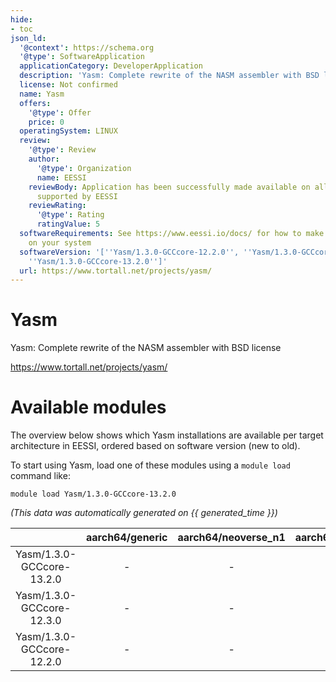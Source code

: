 ```yaml
---
hide:
- toc
json_ld:
  '@context': https://schema.org
  '@type': SoftwareApplication
  applicationCategory: DeveloperApplication
  description: 'Yasm: Complete rewrite of the NASM assembler with BSD license'
  license: Not confirmed
  name: Yasm
  offers:
    '@type': Offer
    price: 0
  operatingSystem: LINUX
  review:
    '@type': Review
    author:
      '@type': Organization
      name: EESSI
    reviewBody: Application has been successfully made available on all architectures
      supported by EESSI
    reviewRating:
      '@type': Rating
      ratingValue: 5
  softwareRequirements: See https://www.eessi.io/docs/ for how to make EESSI available
    on your system
  softwareVersion: '[''Yasm/1.3.0-GCCcore-12.2.0'', ''Yasm/1.3.0-GCCcore-12.3.0'',
    ''Yasm/1.3.0-GCCcore-13.2.0'']'
  url: https://www.tortall.net/projects/yasm/
---
```


Yasm
====


Yasm: Complete rewrite of the NASM assembler with BSD license

https://www.tortall.net/projects/yasm/
# Available modules


The overview below shows which Yasm installations are available per target architecture in EESSI, ordered based on software version (new to old).

To start using Yasm, load one of these modules using a `module load` command like:

```shell
module load Yasm/1.3.0-GCCcore-13.2.0
```

*(This data was automatically generated on {{ generated_time }})*  

| |aarch64/generic|aarch64/neoverse_n1|aarch64/neoverse_v1|aarch64/nvidia|x86_64/generic|x86_64/amd/zen2|x86_64/amd/zen3|x86_64/amd/zen4|x86_64/intel/haswell|x86_64/intel/sapphirerapids|x86_64/intel/skylake_avx512|
| :---: | :---: | :---: | :---: | :---: | :---: | :---: | :---: | :---: | :---: | :---: | :---: |
|Yasm/1.3.0-GCCcore-13.2.0|-|-|-|-|x|x|x|x|x|x|x|
|Yasm/1.3.0-GCCcore-12.3.0|-|-|-|-|x|x|x|x|x|x|x|
|Yasm/1.3.0-GCCcore-12.2.0|-|-|-|-|x|x|x|x|x|x|x|
